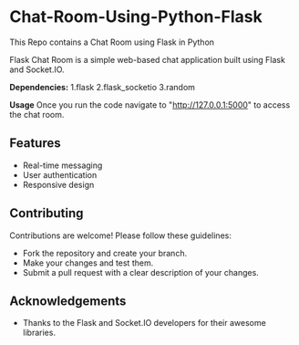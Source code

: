 # Chat-Room-Using-Python-Flask
This Repo contains a Chat Room using Flask in Python 

Flask Chat Room is a simple web-based chat application built using Flask and Socket.IO.

**Dependencies:**
1.flask
2.flask_socketio
3.random

**Usage**
Once you run the code navigate to "http://127.0.0.1:5000" to access the chat room.

## Features
- Real-time messaging
- User authentication
- Responsive design

## Contributing
Contributions are welcome! Please follow these guidelines:
- Fork the repository and create your branch.
- Make your changes and test them.
- Submit a pull request with a clear description of your changes.

## Acknowledgements
- Thanks to the Flask and Socket.IO developers for their awesome libraries.
